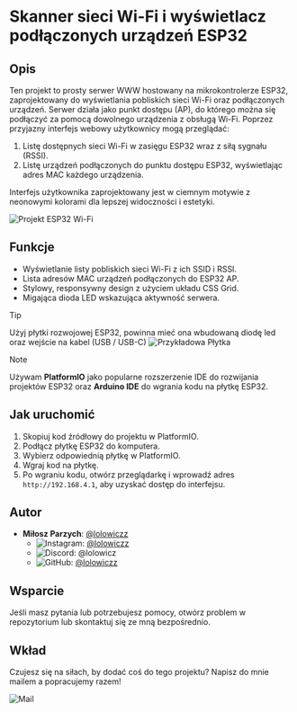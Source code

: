 # Skanner sieci Wi-Fi i wyświetlacz podłączonych urządzeń ESP32

## Opis
Ten projekt to prosty serwer WWW hostowany na mikrokontrolerze ESP32, zaprojektowany do wyświetlania pobliskich sieci Wi-Fi oraz podłączonych urządzeń. Serwer działa jako punkt dostępu (AP), do którego można się podłączyć za pomocą dowolnego urządzenia z obsługą Wi-Fi. Poprzez przyjazny interfejs webowy użytkownicy mogą przeglądać:

1. Listę dostępnych sieci Wi-Fi w zasięgu ESP32 wraz z siłą sygnału (RSSI).
2. Listę urządzeń podłączonych do punktu dostępu ESP32, wyświetlając adres MAC każdego urządzenia.

Interfejs użytkownika zaprojektowany jest w ciemnym motywie z neonowymi kolorami dla lepszej widoczności i estetyki.

![Projekt ESP32 Wi-Fi](https://cdn.discordapp.com/attachments/1296222763530584106/1300572636954365992/image.png?ex=67215428&is=672002a8&hm=9c886f3e1c6ad11490cf11a02ea84a367041e39402f4821460dccb4a9ba973dc&)

## Funkcje
- Wyświetlanie listy pobliskich sieci Wi-Fi z ich SSID i RSSI.
- Lista adresów MAC urządzeń podłączonych do ESP32 AP.
- Stylowy, responsywny design z użyciem układu CSS Grid.
- Migająca dioda LED wskazująca aktywność serwera.

> [!TIP]  
> Użyj płytki rozwojowej ESP32, powinna mieć ona wbudowaną diodę led oraz wejście na kabel (USB / USB-C)
![Przykładowa Płytka](https://cdn.discordapp.com/attachments/1296222763530584106/1300576392697872394/IMG_6544.jpg?ex=672157a7&is=67200627&hm=e5e0db81d7375b31cf65c3eedf682adb1397ed013f89d13bd552575ea02dc147&)

> [!NOTE]
> Używam **PlatformIO** jako popularne rozszerzenie IDE do rozwijania projektów ESP32 oraz **Arduino IDE** do wgrania kodu na płytkę ESP32.

## Jak uruchomić
1. Skopiuj kod źródłowy do projektu w PlatformIO.
2. Podłącz płytkę ESP32 do komputera.
3. Wybierz odpowiednią płytkę w PlatformIO.
4. Wgraj kod na płytkę.
5. Po wgraniu kodu, otwórz przeglądarkę i wprowadź adres `http://192.168.4.1`, aby uzyskać dostęp do interfejsu.

## Autor
- **Miłosz Parzych**: [@lolowiczz](https://github.com/lolowiczz)
  - ![Instagram](https://img.shields.io/badge/Instagram-1DA1F2?style=for-the-badge&logo=instagram&logoColor=white): [@lolowiczz](https://www.instagram.com/your_instagram)
  - ![Discord](https://img.shields.io/badge/Discord-7289DA?style=for-the-badge&logo=discord&logoColor=white): @lolowicz
  - ![GitHub](https://img.shields.io/badge/GitHub-181717?style=for-the-badge&logo=github&logoColor=white): [@lolowiczz](https://github.com/lolowiczz)

## Wsparcie
Jeśli masz pytania lub potrzebujesz pomocy, otwórz problem w repozytorium lub skontaktuj się ze mną bezpośrednio.

## Wkład
Czujesz się na siłach, by dodać coś do tego projektu? Napisz do mnie mailem a popracujemy razem!

![Mail](https://img.shields.io/badge/Email-mp@parzych.eu-blue?style=for-the-badge&logo=gmail&logoColor=white)

